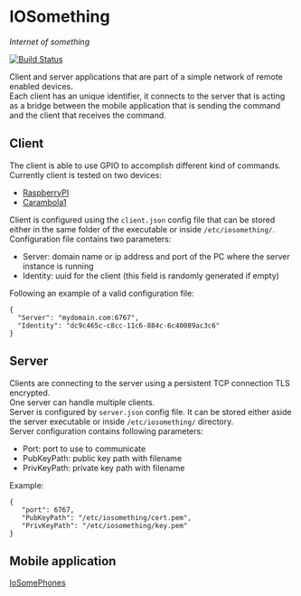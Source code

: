 # IOSomething

_Internet of something_

[![Build Status](https://travis-ci.org/rferrazz/iosomething.svg?branch=master)](https://travis-ci.org/rferrazz/iosomething)

Client and server applications that are part of a simple network of remote enabled devices.    
Each client has an unique identifier, it connects to the server that is acting as a bridge between 
the mobile application that is sending the command and the client that receives the command.  

## Client

The client is able to use GPIO to accomplish different kind of commands. Currently client is tested
on two devices:
 - [RaspberryPI](https://www.raspberrypi.org)
 - [Carambola1](http://www.8devices.com/products/carambola)

Client is configured using the `client.json` config file that can be stored either in the same folder
of the executable or inside `/etc/iosomething/`. 
Configuration file contains two parameters:
 - Server: domain name or ip address and port of the PC where the server instance is running
 - Identity: uuid for the client (this field is randomly generated if empty)

Following an example of a valid configuration file:
```
{
  "Server": "mydomain.com:6767",
  "Identity": "dc9c465c-c8cc-11c6-884c-6c40089ac3c6"
}
```

## Server

Clients are connecting to the server using a persistent TCP connection TLS encrypted.  
One server can handle multiple clients.  
Server is configured by `server.json` config file. It can be stored either aside the server executable
or inside `/etc/iosomething/` directory.  
Server configuration contains following parameters:
 - Port: port to use to communicate
 - PubKeyPath: public key path with filename
 - PrivKeyPath: private key path with filename

 Example:
 ```
 {
    "port": 6767,
    "PubKeyPath": "/etc/iosomething/cert.pem",
    "PrivKeyPath": "/etc/iosomething/key.pem"
}
 ```

## Mobile application

[IoSomePhones](https://github.com/rferrazz/iosomephones)

